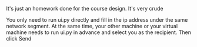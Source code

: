 It's just an homework done for the course design. It's very crude

You only need to run ui.py directly and fill in the ip address under the same network segment. At the same time, your other machine or your virtual machine needs to run ui.py in advance and select you as the recipient.
Then click Send
